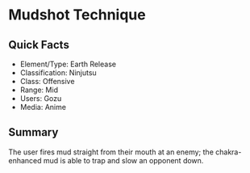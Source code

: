 # Mudshot Technique

## Quick Facts
- Element/Type: Earth Release
- Classification: Ninjutsu
- Class: Offensive
- Range: Mid
- Users: Gozu
- Media: Anime

## Summary
The user fires mud straight from their mouth at an enemy; the chakra-enhanced mud is able to trap and slow an opponent down.

